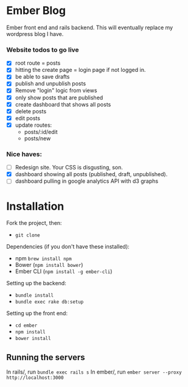 Ember Blog
====

Ember front end and rails backend. This will eventually replace my wordpress blog I have.


### Website todos to go live
- [x] root route = posts
- [x] hitting the create page = login page if not logged in.
- [x] be able to save drafts
- [x] publish and unpublish posts
- [x] Remove "login" logic from views
- [x] only show posts that are published
- [x] create dashboard that shows all posts
- [x] delete posts
- [x] edit posts
- [x] update routes:
  - posts/:id/edit
  - posts/new

### Nice haves:
- [ ] Redesign site. Your CSS is disgusting, son.
- [x] dashboard showing all posts (published, draft, unpublished).
- [ ] dashboard pulling in google analytics API with d3 graphs

# Installation
Fork the project, then:
- `git clone`

Dependencies (if you don't have these installed):
- npm `brew install npm`
- Bower (`npm install bower`)
- Ember CLI (`npm install -g ember-cli`)

Setting up the backend:
- `bundle install`
- `bundle exec rake db:setup`

Setting up the front end:
- `cd ember`
- `npm install`
- `bower install`

## Running the servers
In rails/, run `bundle exec rails s`
In ember/, run `ember server --proxy http://localhost:3000`
